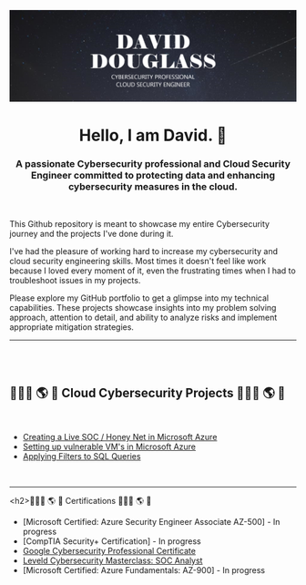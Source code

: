 ![Banner](images/banner2.png)

<h1 align="center">Hello, I am David. 👋</h1>
<h3 align="center">A passionate Cybersecurity professional and Cloud Security Engineer committed to protecting data and enhancing cybersecurity measures in the cloud.</h3>
 <br />

 This Github repository is meant to showcase my entire Cybersecurity journey and the projects I've done during it.

I've had the pleasure of working hard to increase my cybersecurity and cloud security engineering skills.  Most times it doesn't feel like work because I loved every moment of it, even the frustrating times when I had to troubleshoot issues in my projects.

Please explore my GitHub portfolio to get a glimpse into my technical capabilities. These projects showcase insights into my problem solving approach, attention to detail, and ability to analyze risks and implement appropriate mitigation strategies.



---



 <br />
 <br />


<h2>👨🏻‍💻 🌎 🔐 Cloud Cybersecurity Projects 👨🏻‍💻 🌎 🔐</h2>
 <br />
  
  - [Creating a Live SOC / Honey Net in Microsoft Azure](https://github.com/DavidDouglass1/Azure-Honeynet-SOC)
  - [Setting up vulnerable VM's in Microsoft Azure](https://github.com/DavidDouglass1/Azure-VM-Setup)
  - [Applying Filters to SQL Queries](https://github.com/DavidDouglass1/Cyber-Security/blob/main/Applying%20Filters%20to%20SQL%20Queries.md)
 <br />

---

\<h2>👨🏻‍💻 🌎 🔐 Certifications 👨🏻‍💻 🌎 🔐</h2>
 - [Microsoft Certified: Azure Security Engineer Associate AZ-500] - In progress
 - [CompTIA Security+ Certification] - In progress
 - [Google Cybersecurity Professional Certificate](https://coursera.org/share/4723617822b7b5a39c46cceb2e4cd21b)
 - [Leveld Cybersecurity Masterclass: SOC Analyst ](https://app.kajabi.com/certificates/68831fa0)
 - [Microsoft Certified: Azure Fundamentals: AZ-900] - In progress 





